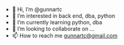 - 👋 Hi, I’m @gunnartc
- 👀 I’m interested in back end, dba, python
- 🌱 I’m currently learning python, dba
- 💞️ I’m looking to collaborate on ...
- 📫 How to reach me gunnartc@gmail.com

<!---
gunnartc/gunnartc is a ✨ special ✨ repository because its `README.md` (this file) appears on your GitHub profile.
You can click the Preview link to take a look at your changes.
--->
